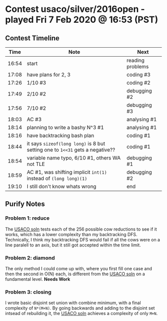 # Contest usaco/silver/2016open - played Fri 7 Feb 2020 @ 16:53 (PST)

## Contest Timeline

| Time | Note | Next |
|----|----|----|
16:54 | start | reading problems
17:08 | have plans for 2, 3 | coding #3
17:26 | 1/10 #3 | coding #2
17:49 | 2/10 #2 | debugging #2
17:56 | 7/10 #2 | debugging #3
18:03 | AC #3 | analysing #1
18:14 | planning to write a bashy N^3 #1 | analysing #1
18:16 | have backtracking bash plan | coding #1
18:44 | it says `sizeof(long long)` is 8 but setting one to `1<<31` gets a negative?? | coding #1
18:54 | variable name typo, 6/10 #1, others WA not TLE | debugging #1
18:59 | AC #1, was shifting implicit `int(1)` instead of `(long long)(1)` | debugging #2
19:10 | I still don't know whats wrong | end

## Purify Notes

### Problem 1: reduce

The [USACO soln](http://usaco.org/current/data/sol_reduce_silver_open16.html) tests each of the 256 possible cow reductions to see if it works, which has a lower complexity than my backtracking DFS. Technically, I think my backtracking DFS would fail if all the cows were on a line paralell to an axis, but it still got accepted within the time limit.

### Problem 2: diamond

The only method I could come up with, where you first fill one case and then the second in O(N) each, is different from the [USACO soln](http://usaco.org/current/data/sol_diamond_silver_open16.html) on a fundamental level. **Needs Work**

### Problem 3: closing

I wrote basic disjoint set union with combine minimum, with a final complexity of `N*(M+N)`. By going backwards and adding to the disjoint set intsead of rebuilding it, the [USACO soln](http://usaco.org/current/data/sol_closing_silver_open16.html) achieves a complexity of only `M+N`.
